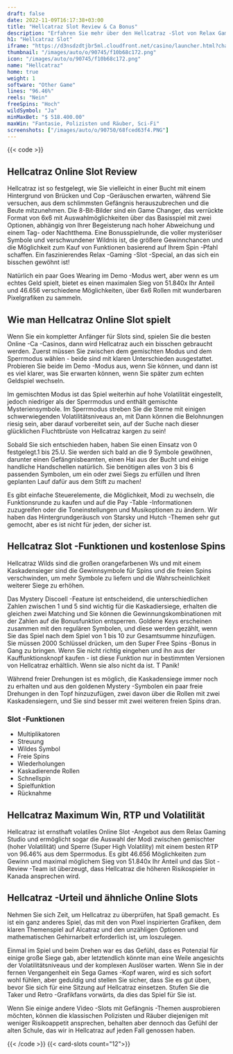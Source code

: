 ```yaml
---
draft: false
date: 2022-11-09T16:17:38+03:00
title: "Hellcatraz Slot Review & Ca Bonus"
description: "Erfahren Sie mehr über den Hellcatraz -Slot von Relax Gaming -Funktionen, Auszahlungen, Volatilität, RTP und erhalten Sie kostenlose Spins und Casino -Bonus von den besten CA -Online -Casinos!"
h1: "Hellcatraz Slot"
iframe: "https://d3nsdzdtjbr5ml.cloudfront.net/casino/launcher.html?channel=web&moneymode=fun&jurisdiction=MT&lang=en_US&gameid=hellcatraz"
thumbnail: "/images/auto/o/90745/f10b68c172.png"
icon: "/images/auto/o/90745/f10b68c172.png"
name: "Hellcatraz"
home: true
weight: 1
software: "Other Game"
lines: "96.46%"
reels: "Nein"
freeSpins: "Hoch"
wildSymbol: "Ja"
minMaxBet: "$ 518.400.00"
maxWin: "Fantasie, Polizisten und Räuber, Sci-Fi"
screenshots: ["/images/auto/o/90750/68fced63f4.PNG"]
---
```


{{< code >}}<h2>Hellcatraz Online Slot Review</h2><p>Hellcatraz ist so festgelegt, wie Sie vielleicht in einer Bucht mit einem Hintergrund von Brücken und Cop -Geräuschen erwarten, während Sie versuchen, aus dem schlimmsten Gefängnis herauszubrechen und die Beute mitzunehmen. Die 8-Bit-Bilder sind ein Game Changer, das verrückte Format von 6x6 mit Auswahlmöglichkeiten über das Basisspiel mit zwei Optionen, abhängig von Ihrer Begeisterung nach hoher Abweichung und einem Tag- oder Nachtthema. Eine Bonusspielrunde, die voller mysteriöser Symbole und verschwundener Wildnis ist, die größere Gewinnchancen und die Möglichkeit zum Kauf von Funktionen basierend auf Ihrem Spin -Pfahl schaffen. Ein faszinierendes Relax -Gaming -Slot -Special, an das sich ein bisschen gewöhnt ist!</p><p>Natürlich ein paar Goes Wearing im Demo -Modus wert, aber wenn es um echtes Geld spielt, bietet es einen maximalen Sieg von 51.840x Ihr Anteil und 46.656 verschiedene Möglichkeiten, über 6x6 Rollen mit wunderbaren Pixelgrafiken zu sammeln.</p><h2>Wie man Hellcatraz Online Slot spielt</h2><p>Wenn Sie ein kompletter Anfänger für Slots sind, spielen Sie die besten Online -Ca -Casinos, dann wird Hellcatraz auch ein bisschen gebraucht werden. Zuerst müssen Sie zwischen dem gemischten Modus und dem Sperrmodus wählen - beide sind mit klaren Unterschieden ausgestattet. Probieren Sie beide im Demo -Modus aus, wenn Sie können, und dann ist es viel klarer, was Sie erwarten können, wenn Sie später zum echten Geldspiel wechseln.</p><p>Im gemischten Modus ist das Spiel weiterhin auf hohe Volatilität eingestellt, jedoch niedriger als der Sperrmodus und enthält gemischte Mysteriensymbole. Im Sperrmodus streben Sie die Sterne mit einigen schwerwiegenden Volatilitätsniveaus an, mit Dann können die Belohnungen riesig sein, aber darauf vorbereitet sein, auf der Suche nach dieser glücklichen Fluchtbrüste von Hellcatraz kargen zu sein!</p><p>Sobald Sie sich entschieden haben, haben Sie einen Einsatz von 0 festgelegt.1 bis 25.U. Sie werden sich bald an die 9 Symbole gewöhnen, darunter einen Gefängnisbeamten, einen Hai aus der Bucht und einige handliche Handschellen natürlich. Sie benötigen alles von 3 bis 6 passenden Symbolen, um ein oder zwei Siegs zu erfüllen und Ihren geplanten Lauf dafür aus dem Stift zu machen!</p><p>Es gibt einfache Steuerelemente, die Möglichkeit, Modi zu wechseln, die Funktionsrunde zu kaufen und auf die Pay -Table -Informationen zuzugreifen oder die Toneinstellungen und Musikoptionen zu ändern. Wir haben das Hintergrundgeräusch von Starsky und Hutch -Themen sehr gut gemocht, aber es ist nicht für jeden, der sicher ist.</p><h2>Hellcatraz Slot -Funktionen und kostenlose Spins</h2><p>Hellcatraz Wilds sind die großen orangefarbenen Ws und mit einem Kaskadensieger sind die Gewinnsymbole für Spins und die freien Spins verschwinden, um mehr Symbole zu liefern und die Wahrscheinlichkeit weiterer Siege zu erhöhen.</p><p>Das Mystery Discoell -Feature ist entscheidend, die unterschiedlichen Zahlen zwischen 1 und 5 sind wichtig für die Kaskadiersiege, erhalten die gleichen zwei Matching und Sie können die Gewinnungskombinationen mit der Zahlen auf die Bonusfunktion entsperren. Goldene Keys erscheinen zusammen mit den regulären Symbolen, und diese werden gezählt, wenn Sie das Spiel nach dem Spiel von 1 bis 10 zur Gesamtsumme hinzufügen. Sie müssen 2000 Schlüssel drücken, um den Super Free Spins -Bonus in Gang zu bringen. Wenn Sie nicht richtig eingehen und ihn aus der Kauffunktionsknopf kaufen - ist diese Funktion nur in bestimmten Versionen von Hellcatraz erhältlich. Wenn sie also nicht da ist. T Panik!</p><p>Während freier Drehungen ist es möglich, die Kaskadensiege immer noch zu erhalten und aus den goldenen Mystery -Symbolen ein paar freie Drehungen in den Topf hinzuzufügen, zwei davon über die Rollen mit zwei Kaskadensiegern, und Sie sind besser mit zwei weiteren freien Spins dran.</p><h3>
Slot -Funktionen</h3><ul>
<li></span>
Multiplikatoren</li>
<li></span>
Streuung</li>
<li></span>
Wildes Symbol</li>
<li></span>
Freie Spins</li>
<li></span>
Wiederholungen</li>
<li></span>
Kaskadierende Rollen</li>
<li></span>
Schnellspin</li>
<li></span>
Spielfunktion</li>
<li></span>
Rücknahme</li></ul><h2>Hellcatraz Maximum Win, RTP und Volatilität</h2><p>Hellcatraz ist ernsthaft volatiles Online Slot -Angebot aus dem Relax Gaming Studio und ermöglicht sogar die Auswahl der Modi zwischen gemischter (hoher Volatilität) und Sperre (Super High Volatility) mit einem besten RTP von 96.46% aus dem Sperrmodus. Es gibt 46.656 Möglichkeiten zum Gewinn und maximal möglichem Sieg von 51.840x Ihr Anteil und das Slot -Review -Team ist überzeugt, dass Hellcatraz die höheren Risikospieler in Kanada ansprechen wird.</p><h2>Hellcatraz -Urteil und ähnliche Online Slots</h2><p>Nehmen Sie sich Zeit, um Hellcatraz zu überprüfen, hat Spaß gemacht. Es ist ein ganz anderes Spiel, das mit den von Pixel inspirierten Grafiken, dem klaren Themenspiel auf Alcatraz und den unzähligen Optionen und mathematischen Gehirnarbeit erforderlich ist, um loszulegen.</p><p>Einmal im Spiel und beim Drehen war es das Gefühl, dass es Potenzial für einige große Siege gab, aber letztendlich könnte man eine Weile angesichts der Volatilitätsniveaus und der komplexen Auslöser warten. Wenn Sie in der fernen Vergangenheit ein Sega Games -Kopf waren, wird es sich sofort wohl fühlen, aber geduldig und stellen Sie sicher, dass Sie es gut üben, bevor Sie sich für eine Sitzung auf Hellcatraz einsetzen. Stufen Sie die Taker und Retro -Grafikfans vorwärts, da dies das Spiel für Sie ist.</p><p>Wenn Sie einige andere Video -Slots mit Gefängnis -Themen ausprobieren möchten, können die klassischen Polizisten und Räuber diejenigen mit weniger Risikoappetit ansprechen, behalten aber dennoch das Gefühl der alten Schule, das wir in Hellcatraz auf jeden Fall genossen haben.</p>{{< /code >}}
{{< card-slots count="12">}}